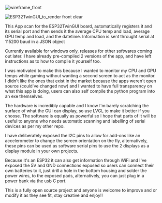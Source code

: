![wireframe_front](https://github.com/techscapades/ESP32TwinGUI/assets/76870663/fcc75725-d898-469d-9d13-fc4b4436a89a)

![ESP32TwinGUI_to_render front clear](https://github.com/techscapades/ESP32TwinGUI/assets/76870663/1a225e11-2566-4090-a64b-c9b52c310eb4)

This App scan for the ESP32TwinGUI board,
automatically registers it and its serial port
and then sends it the average CPU temp and load,
average GPU temp and load, and the datetime. Information
is sent throught serial at 115200 baud in a JSON object

Currently available for windows only, releases
for other softwares coming out later. I have already
pre-compiled 2 versions of the app, and have left
instructions as to how to compile it yourself too.

I was motivated to make this because I wanted to 
monitor my CPU and GPU temps while gaming without
wanting a second screen to act as the monitor. I 
didn't like the ones that exist in the market because 
the apps weren't open source (could've changed now) 
and I wanted to have full transparency on what this app
is doing, users can also self compile the python 
program into an exe themselves.

The hardware is incredibly capable and I know I'm barely 
scratching the surface of what the GUI can display,
so use LVGL to make it better if you choose. The software
is equally as powerful so I hope that parts of it will
be useful to anyone who needs automatic scanning and
labelling of serial devices as per my other repo.

I have deliberately exposed the I2C pins to allow
for add-ons like an accelerometer to change the 
screen orientation on the fly, alternatively, these pins 
can be used as software serial pins to use the 2 displays 
as a display module in your own projects.

Because it's an ESP32 it can also get information through
WiFi and I've exposed the 5V and GND connections exposed
so users can connect their own batteries to it, just drill a
hole in the bottom housing and solder the power wires, to the 
exposed pads, alternatively, you can just plug in a power bank 
via the usb C port.

This is a fully open source project and anyone is 
welcome to improve and or modify it as they see fit,
stay creative and enjoy!!
